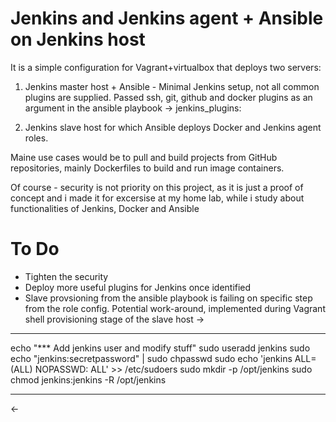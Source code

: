 # Jenkins and Jenkins agent + Ansible on Jenkins host

It is a simple configuration for Vagrant+virtualbox that deploys two servers: 

1. Jenkins master host + Ansible - Minimal Jenkins setup, not all common plugins are supplied. Passed ssh, git, github and docker plugins as an argument in the ansible playbook -> jenkins_plugins:

2. Jenkins slave host for which Ansible deploys Docker and Jenkins agent roles. 

Maine use cases would be to pull and build projects from GitHub repositories, mainly Dockerfiles to build and run image containers.

Of course - security is not priority on this project, as it is just a proof of concept and i made it for excersise at my home lab, while i study about functionalities of Jenkins, Docker and Ansible

# To Do

- Tighten the security 
- Deploy more useful plugins for Jenkins once identified
- Slave provsioning from the ansible playbook is failing on specific step from the role config. Potential work-around, implemented during Vagrant shell provisioning stage of the slave host ->

***
echo "*** Add jenkins user and modify stuff"
sudo useradd jenkins
sudo echo "jenkins:secretpassword" | sudo chpasswd
sudo echo 'jenkins ALL=(ALL) NOPASSWD: ALL' >> /etc/sudoers
sudo mkdir -p /opt/jenkins
sudo chmod jenkins:jenkins -R /opt/jenkins
***
<-



